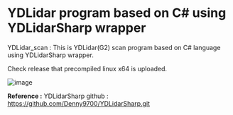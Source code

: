 # YDLidar program based on C# using YDLidarSharp wrapper

YDLidar_scan : This is YDLidar(G2) scan program based on C# language using YDLidarSharp wrapper.

Check release that precompiled linux x64 is uploaded. 


![image](https://user-images.githubusercontent.com/37968684/137840341-4709b734-6dfd-4ec2-ae80-095641ddd5bd.png)

**Reference :**
YDLidarSharp github : https://github.com/Denny9700/YDLidarSharp.git
